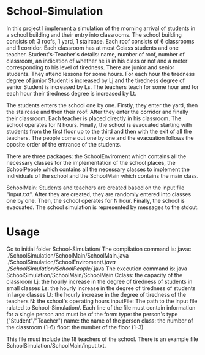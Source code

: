 # School-Simulation 

In this project I implement a simulation of the morning arrival of students in a school building and their entry into classrooms. The school building consists of: 3 roofs, 1 yard, 1 staircase. Each roof consists of 6 classrooms and 1 corridor. Each classroom has at most Cclass students and one teacher.
Student's-Teacher's details: name, number of roof, number of classroom, an indication of whether he is in his class or not and a meter corresponding to his level of tiredness.
There are junior and senior students. They attend lessons for some hours. For each hour the tiredness degree of junior Student is increased by Lj and the tiredness degree of senior Student is increased by Ls. The teachers teach for some hour and for each hour their tiredness degree is increased by Lt. 

The students enters the school one by one. Firstly, they enter the yard, then the staircase and then their roof. After they enter the corridor and finally their classroom. Each teacher is placed directly in his classroom. The school operates for N hours. Finally, the school is evacuated starting with students from the first floor up to the third and then with the exit of all the teachers. The people come out one by one and the evacuation follows the oposite order of the entrance of the students.

There are three packages: the SchoolEnviroment which contains all the necessary classes for the implementation of the school places, the SchoolPeople which contains all the necessary classes to implement the individuals of the school and the SchoolMain which contains the main class.

SchoolMain:
Students and teachers are created based on the input file "input.txt". After they are created, they are randomly entered into classes one by one. Then, the school 
operates for N hour. Finally, the school is evacuated. The school simulation is represented by messages to the stdout.

# Usage

Go to initial folder School-Simulation/
The compilation command is:
javac ./SchoolSimulation/SchoolMain/SchoolMain.java ./SchoolSimulation/SchoolEnviroment/*.java ./SchoolSimulation/SchoolPeople/*.java
The execution command is: 
java SchoolSimulation/SchoolMain/SchoolMain <inputFile> <Cclass> <Lj> <Ls> <Lt> <N>
Cclass: the capacity of the classroom
Lj: the hourly increase in the degree of tiredness of students in small classes
Ls: the hourly increase in the degree of tiredness of students in large classes 
Lt: the hourly increase in the degree of tiredness of the teachers
N: the school's operating hours
inputFile: The path to the input file ralated to School-Simulation/. Each line of the file must contain information for a single person and must be of the form: 
<type> <name> <class> <floor> 
type: the person's type ("Student"/"Teacher")
name: the name of the person
class: the number of the classroom (1-6)
floor: the number of the floor (1-3)

This file must include the 18 teachers of the school.
There is an example file SchoolSimulation/SchoolMain/input.txt.
